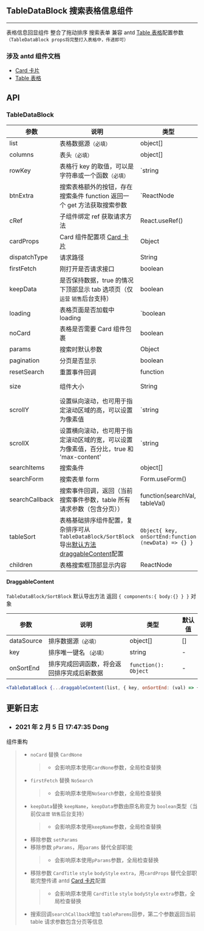 ## TableDataBlock 搜索表格信息组件

---

表格信息回显组件 整合了拖动排序 搜索表单 兼容 antd [Table 表格](https://ant.design/components/table-cn/)配置参数`（TableDataBlock props将完整打入表格中，传递即可）`

### 涉及 antd 组件文档

- [Card 卡片](https://ant.design/components/card-cn/)
- [Table 表格](https://ant.design/components/table-cn/)

## API

### TableDataBlock

| 参数 | 说明 | 类型 | 默认值 |
| --- | --- | --- | --- |
| list | 表格数据源`（必填）` | object[] | [] |
| columns | 表头`（必填）` | object[] | - |
| rowKey | 表格行 key 的取值，可以是字符串或一个函数`（必填）` | `string | function(record): string` | - |
| btnExtra | 搜索表格额外的按钮，存在搜索条件 function 返回一个 get 方法获取搜索参数 | `ReactNode | function({ get: function() => nowData })` | - |
| cRef | 子组件绑定 ref 获取请求方法 | React.useRef() | - |
| cardProps | Card 组件配置项 [Card 卡片](https://ant.design/components/card-cn/) | Object | {} |
| dispatchType | 请求路径 | String | - |
| firstFetch | 刚打开是否请求接口 | boolean | true |
| keepData | 是否保持数据，true 的情况下顶部显示 tab 选项页（仅`运营` `销售`后台支持） | boolean | false |
| loading | 表格页面是否加载中 loading | `boolean | object (更多)` | false |
| noCard | 表格是否需要 Card 组件包裹 | boolean | true |
| params | 搜索时默认参数 | Object | {} |
| pagination | 分页是否显示 | boolean | true |
| resetSearch | 重置事件回调 | function | - |
| size | 组件大小 | String | small default middle |
| scrollY | 设置纵向滚动，也可用于指定滚动区域的高，可以设置为像素值 | `string | number` | - |
| scrollX | 设置横向滚动，也可用于指定滚动区域的宽，可以设置为像素值，百分比，true 和 'max-content' | `string | number | true | max-content` | - |
| searchItems | 搜索条件 | object[] | - |
| searchForm | 搜索表单 form | Form.useForm() | - |
| searchCallback | 搜索事件回调，返回（当前搜索事件参数，table 所有请求参数（包含分页）） | function(searchVal, tableVal) | - |
| tableSort | 表格基础排序组件配置，复杂排序可从`TableDataBlock/SortBlock`导出<a href="#DraggableContent">默认方法 draggableContent</a>配置 | `Object{ key, onSortEnd:function (newData) => {} }` | - |
| children | 表格搜索框顶部显示内容 | ReactNode | - |

<span id="DraggableContent"><h4>DraggableContent</h4></span>

`TableDataBlock/SortBlock` 默认导出方法 返回 `{ components:{ body:{} } }` 对象

| 参数       | 说明                                       | 类型                 | 默认值 |
| ---------- | ------------------------------------------ | -------------------- | ------ |
| dataSource | 排序数据源`（必填）`                       | object[]             | []     |
| key        | 排序唯一键名 `（必填）`                    | string               | -      |
| onSortEnd  | 排序完成回调函数，将会返回排序完成后新数据 | `function(): Object` | -      |

```jsx
<TableDataBlock {...draggableContent(list, { key, onSortEnd: (val) => {} })} />
```

## 更新日志

- ### 2021 年 2 月 5 日 17:47:35 Dong

组件重构

> - `noCard` 替换 `CardNone`
>   > - 会影响原本使用`CardNone`参数，全局检查替换
> - `firstFetch` 替换 `NoSearch`
>   > - 会影响原本使用`NoSearch`参数，全局检查替换
> - `keepData`替换 `keepName`，`keepData`参数由原名称变为 `boolean`类型（当前仅`运营` `销售`后台支持）
>   > - 会影响原本使用`keepName`参数，全局检查替换
> - 移除参数 `setParams`
> - 移除参数 `pParams`，用`params` 替代全部职能
>   > - 会影响原本使用`pParams`参数，全局检查替换
> - 移除参数 `CardTitle` `style` `bodyStyle` `extra`，用`cardProps` 替代全部职能完整传递 antd [Card 卡片](https://ant.design/components/card-cn/)配置
>   > - 会影响原本使用 `CardTitle` `style` `bodyStyle` `extra`参数，全局检查替换
> - 搜索回调`searchCallback`增加 `tableParems`回参，第二个参数返回当前 table 请求参数包含分页等信息
